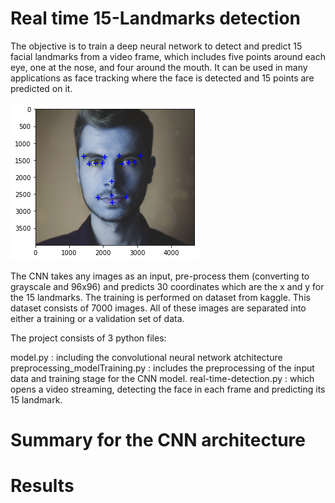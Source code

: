 # Real time 15-Landmarks detection
The objective is to train a deep neural network to detect and predict 15 facial landmarks from a video frame, which includes five points around each eye,  one at the nose, and four around the mouth. It can be used in many applications as face tracking where the face is detected and 15 points are predicted on it.


![](images/test1.png)

The CNN takes any images as an input, pre-process them (converting to grayscale and 96x96) and predicts 30 coordinates which are the x and y for the 15 landmarks. The training is performed on dataset from kaggle. This dataset consists of 7000 images. All of these images are separated into either a training or a validation set of data.

The project consists of 3 python files:

model.py : including the convolutional neural network atchitecture
preprocessing_modelTraining.py : includes the preprocessing of the input data and training stage for the CNN model.
real-time-detection.py : which opens a video streaming, detecting the face in each frame and predicting its 15 landmark.

# Summary for the CNN architecture

# Results





